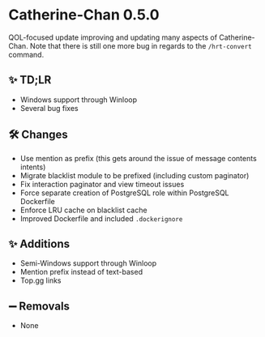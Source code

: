 # Catherine-Chan 0.5.0

QOL-focused update improving and updating many aspects of Catherine-Chan.
Note that there is still one more bug in regards to the `/hrt-convert` command.

## ✨ TD;LR

- Windows support through Winloop
- Several bug fixes

## 🛠️ Changes

- Use mention as prefix (this gets around the issue of message contents intents)
- Migrate blacklist module to be prefixed (including custom paginator)
- Fix interaction paginator and view timeout issues
- Force separate creation of PostgreSQL role within PostgreSQL Dockerfile
- Enforce LRU cache on blacklist cache
- Improved Dockerfile and included `.dockerignore`

## ✨ Additions

- Semi-Windows support through Winloop
- Mention prefix instead of text-based
- Top.gg links

## ➖ Removals

- None

